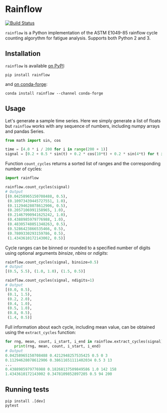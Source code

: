 Rainflow
========

[![Build Status](https://travis-ci.org/iamlikeme/rainflow.svg?branch=master)](https://travis-ci.org/iamlikeme/rainflow)

`rainflow` is a Python implementation of the ASTM E1049-85 rainflow cycle counting
algorythm for fatigue analysis. Supports both Python 2 and 3.

Installation
------------

`rainflow` is available [on PyPI](https://pypi.org/project/rainflow/):

```
pip install rainflow
```

and [on conda-forge](https://github.com/conda-forge/rainflow-feedstock):

```
conda install rainflow --channel conda-forge
```

Usage
-----

Let's generate a sample time series.
Here we simply generate a list of floats but `rainflow` works
with any sequence of numbers, including numpy arrays and pandas Series.

```python
from math import sin, cos

time = [4.0 * i / 200 for i in range(200 + 1)]
signal = [0.2 + 0.5 * sin(t) + 0.2 * cos(10*t) + 0.2 * sin(4*t) for t in time]
```

Function `count_cycles` returns a sorted list of ranges and the corresponding
number of cycles:

```python
import rainflow

rainflow.count_cycles(signal)
# Output
[(0.04258965150708488, 0.5),
 (0.10973439445727551, 1.0),
 (0.11294628078612906, 0.5),
 (0.2057106991158965, 1.0),
 (0.21467990941625242, 1.0),
 (0.4388985979776988, 1.0),
 (0.48305748051348263, 0.5),
 (0.5286423866535466, 0.5),
 (0.7809330293159786, 0.5),
 (1.4343610172143002, 0.5)]
```

Cycle ranges can be binned or rounded to a specified number of digits
using optional arguments *binsize*, *nbins* or *ndigits*:

```python
rainflow.count_cycles(signal, binsize=0.5)
# Output
[(0.5, 5.5), (1.0, 1.0), (1.5, 0.5)]

rainflow.count_cycles(signal, ndigits=1)
# Output
[(0.0, 0.5),
 (0.1, 1.5),
 (0.2, 2.0),
 (0.4, 1.0),
 (0.5, 1.0),
 (0.8, 0.5),
 (1.4, 0.5)]
```

Full information about each cycle, including mean value, can be obtained
using the `extract_cycles` function:

```python
for rng, mean, count, i_start, i_end in rainflow.extract_cycles(signal): 
    print(rng, mean, count, i_start, i_end) 
# Output             
0.04258965150708488 0.4212948257535425 0.5 0 3
0.11294628078612906 0.38611651111402034 0.5 3 13
...
0.4388985979776988 0.18268137509849586 1.0 142 158
1.4343610172143002 0.3478109852897205 0.5 94 200
```

Running tests
-------------

```
pip install .[dev]
pytest
```
